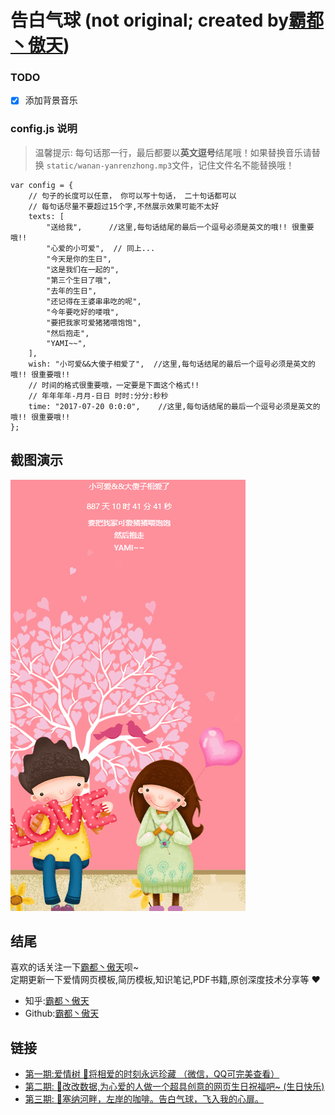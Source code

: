# 告白气球 (not original; created by[霸都丶傲天](https://github.com/ajlovechina))

### TODO
* [x] 添加背景音乐

### config.js 说明
> 温馨提示: 每句话那一行，最后都要以**英文逗号**结尾哦！如果替换音乐请替换 `static/wanan-yanrenzhong.mp3`文件，记住文件名不能替换哦！
```text
var config = {
    // 句子的长度可以任意， 你可以写十句话， 二十句话都可以
    // 每句话尽量不要超过15个字,不然展示效果可能不太好
    texts: [
        "送给我",      //这里,每句话结尾的最后一个逗号必须是英文的哦!! 很重要哦!!
        "心爱的小可爱",  // 同上...
        "今天是你的生日",
        "这是我们在一起的",
        "第三个生日了哦",
        "去年的生日",
        "还记得在王婆串串吃的呢",
        "今年要吃好的喽哦",
        "要把我家可爱猪猪喂饱饱",
        "然后抱走",
        "YAMI~~",
    ],
    wish: "小可爱&&大傻子相爱了",  //这里,每句话结尾的最后一个逗号必须是英文的哦!! 很重要哦!!
    // 时间的格式很重要哦，一定要是下面这个格式!!
    // 年年年年-月月-日日 时时:分分:秒秒
    time: "2017-07-20 0:0:0",    //这里,每句话结尾的最后一个逗号必须是英文的哦!! 很重要哦!!
};

```

## 截图演示
<img src="./static/love-ballon.gif"/>


## 结尾
喜欢的话关注一下[霸都丶傲天](https://github.com/ajlovechina)呗~  \
定期更新一下爱情网页模板,简历模板,知识笔记,PDF书籍,原创深度技术分享等 :heart:

* 知乎:[霸都丶傲天](https://www.zhihu.com/people/AJLoveChina)
* Github:[霸都丶傲天](https://github.com/ajlovechina)

## 链接
* [第一期:爱情树 🌴将相爱的时刻永远珍藏 （微信，QQ可完美查看）](https://github.com/AJLoveChina/LoveTree)
* [第二期: :cake:改改数据,为心爱的人做一个超具创意的网页生日祝福吧~ (生日快乐)](https://github.com/AJLoveChina/birthday)
* [第三期: :balloon:塞纳河畔，左岸的咖啡。告白气球，飞入我的心扉。](https://github.com/AJLoveChina/loveBalloon)
